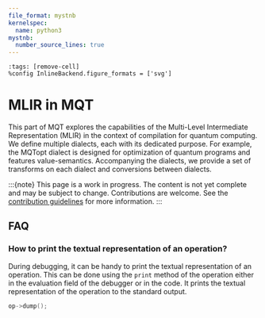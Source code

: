 ```yaml
---
file_format: mystnb
kernelspec:
  name: python3
mystnb:
  number_source_lines: true
---
```


```{code-cell} ipython3
:tags: [remove-cell]
%config InlineBackend.figure_formats = ['svg']
```

# MLIR in MQT

This part of MQT explores the capabilities of the Multi-Level Intermediate Representation (MLIR) in the context of compilation for quantum computing.
We define multiple dialects, each with its dedicated purpose.
For example, the MQTopt dialect is designed for optimization of quantum programs and features value-semantics.
Accompanying the dialects, we provide a set of transforms on each dialect and conversions between dialects.

:::{note}
This page is a work in progress.
The content is not yet complete and may be subject to change.
Contributions are welcome.
See the [contribution guidelines](contributing.md) for more information.
:::

## FAQ

### How to print the textual representation of an operation?

During debugging, it can be handy to print the textual representation of an operation.
This can be done using the `print` method of the operation either in the evaluation field of the debugger or in the code.
It prints the textual representation of the operation to the standard output.

```c++
op->dump();
```
